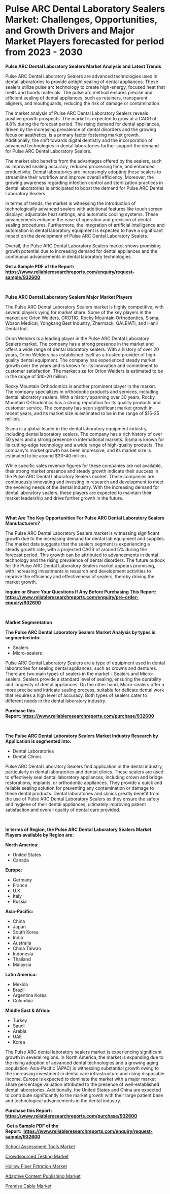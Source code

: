 <p><h1>Pulse ARC Dental Laboratory Sealers Market: Challenges, Opportunities, and Growth Drivers and Major Market Players forecasted for period from 2023 - 2030</h1></p><p><strong>Pulse ARC Dental Laboratory Sealers Market Analysis and Latest Trends</strong></p>
<p><p>Pulse ARC Dental Laboratory Sealers are advanced technologies used in dental laboratories to provide airtight sealing of dental appliances. These sealers utilize pulse arc technology to create high-energy, focused heat that melts and bonds materials. The pulse arc method ensures precise and efficient sealing of dental appliances, such as retainers, transparent aligners, and mouthguards, reducing the risk of damage or contamination.</p><p>The market analysis of Pulse ARC Dental Laboratory Sealers reveals positive growth prospects. The market is expected to grow at a CAGR of 4.8% during the forecast period. The rising demand for dental appliances, driven by the increasing prevalence of dental disorders and the growing focus on aesthetics, is a primary factor fostering market growth. Additionally, the shift towards digital dentistry and the incorporation of advanced technologies in dental laboratories further support the demand for Pulse ARC Dental Laboratory Sealers.</p><p>The market also benefits from the advantages offered by the sealers, such as improved sealing accuracy, reduced processing time, and enhanced productivity. Dental laboratories are increasingly adopting these sealers to streamline their workflow and improve overall efficiency. Moreover, the growing awareness regarding infection control and sterilization practices in dental laboratories is anticipated to boost the demand for Pulse ARC Dental Laboratory Sealers.</p><p>In terms of trends, the market is witnessing the introduction of technologically advanced sealers with additional features like touch screen displays, adjustable heat settings, and automatic cooling systems. These advancements enhance the ease of operation and precision of dental sealing procedures. Furthermore, the integration of artificial intelligence and automation in dental laboratory equipment is expected to have a significant impact on the development of Pulse ARC Dental Laboratory Sealers.</p><p>Overall, the Pulse ARC Dental Laboratory Sealers market shows promising growth potential due to increasing demand for dental appliances and the continuous advancements in dental laboratory technologies.</p></p>
<p><strong>Get a Sample PDF of the Report:&nbsp; <a href="https://www.reliableresearchreports.com/enquiry/request-sample/932600">https://www.reliableresearchreports.com/enquiry/request-sample/932600</a></strong></p>
<p>&nbsp;</p>
<p><strong>Pulse ARC Dental Laboratory Sealers Major Market Players</strong></p>
<p><p>The Pulse ARC Dental Laboratory Sealers market is highly competitive, with several players vying for market share. Some of the key players in the market are Orion Welders, OROTIG, Rocky Mountain Orthodontics, Sisma, Woson Medical, Yongkang Best Industry, Zhermack, GALBIATI, and Hanil Dental Ind.</p><p>Orion Welders is a leading player in the Pulse ARC Dental Laboratory Sealers market. The company has a strong presence in the market and offers a wide range of dental laboratory sealers. With a history of over 20 years, Orion Welders has established itself as a trusted provider of high-quality dental equipment. The company has experienced steady market growth over the years and is known for its innovation and commitment to customer satisfaction. The market size for Orion Welders is estimated to be in the range of $10-20 million.</p><p>Rocky Mountain Orthodontics is another prominent player in the market. The company specializes in orthodontic products and services, including dental laboratory sealers. With a history spanning over 30 years, Rocky Mountain Orthodontics has a strong reputation for its quality products and customer service. The company has seen significant market growth in recent years, and its market size is estimated to be in the range of $15-25 million.</p><p>Sisma is a global leader in the dental laboratory equipment industry, including dental laboratory sealers. The company has a rich history of over 50 years and a strong presence in international markets. Sisma is known for its cutting-edge technology and a wide range of high-quality products. The company's market growth has been impressive, and its market size is estimated to be around $30-40 million.</p><p>While specific sales revenue figures for these companies are not available, their strong market presence and steady growth indicate their success in the Pulse ARC Dental Laboratory Sealers market. These companies are continuously innovating and investing in research and development to meet the evolving needs of the dental industry. With the increasing demand for dental laboratory sealers, these players are expected to maintain their market leadership and drive further growth in the future.</p></p>
<p>&nbsp;</p>
<p><strong>What Are The Key Opportunities For Pulse ARC Dental Laboratory Sealers Manufacturers?</strong></p>
<p><p>The Pulse ARC Dental Laboratory Sealers market is witnessing significant growth due to the increasing demand for dental lab equipment and supplies. The market data suggests that the sealers segment is experiencing a steady growth rate, with a projected CAGR of around 5% during the forecast period. This growth can be attributed to advancements in dental technology and the rising prevalence of dental disorders. The future outlook for the Pulse ARC Dental Laboratory Sealers market appears promising, with increasing investments in research and development activities to improve the efficiency and effectiveness of sealers, thereby driving the market growth.</p></p>
<p><strong>Inquire or Share Your Questions If Any Before Purchasing This Report: <a href="https://www.reliableresearchreports.com/enquiry/pre-order-enquiry/932600">https://www.reliableresearchreports.com/enquiry/pre-order-enquiry/932600</a></strong></p>
<p>&nbsp;</p>
<p><strong>Market Segmentation</strong></p>
<p><strong>The Pulse ARC Dental Laboratory Sealers Market Analysis by types is segmented into:</strong></p>
<p><ul><li>Sealers</li><li>Micro-sealers</li></ul></p>
<p><p>Pulse ARC Dental Laboratory Sealers are a type of equipment used in dental laboratories for sealing dental appliances, such as crowns and dentures. There are two main types of sealers in the market - Sealers and Micro-sealers. Sealers provide a standard level of sealing, ensuring the durability and longevity of dental appliances. On the other hand, Micro-sealers offer a more precise and intricate sealing process, suitable for delicate dental work that requires a high level of accuracy. Both types of sealers cater to different needs in the dental laboratory industry.</p></p>
<p><strong>Purchase this Report:&nbsp;<a href="https://www.reliableresearchreports.com/purchase/932600">https://www.reliableresearchreports.com/purchase/932600</a></strong></p>
<p>&nbsp;</p>
<p><strong>The Pulse ARC Dental Laboratory Sealers Market Industry Research by Application is segmented into:</strong></p>
<p><ul><li>Dental Laboratories</li><li>Dental Clinics</li></ul></p>
<p><p>Pulse ARC Dental Laboratory Sealers find application in the dental industry, particularly in dental laboratories and dental clinics. These sealers are used to effectively seal dental laboratory appliances, including crown and bridge restorations, implants, or orthodontic appliances. They provide a quick and reliable sealing solution for preventing any contamination or damage to these dental products. Dental laboratories and clinics greatly benefit from the use of Pulse ARC Dental Laboratory Sealers as they ensure the safety and hygiene of their dental appliances, ultimately improving patient satisfaction and overall quality of dental care provided.</p></p>
<p>&nbsp;</p>
<p><strong>In terms of Region, the Pulse ARC Dental Laboratory Sealers Market Players available by Region are:</strong></p>
<p>
    <p> <strong> North America: </strong>
        <ul>
            <li>United States</li>
            <li>Canada</li>
        </ul>
        </p> 
    <p> <strong> Europe: </strong>
        <ul>
            <li>Germany</li>
            <li>France</li>
            <li>U.K.</li>
            <li>Italy</li>
            <li>Russia</li>
        </ul>
        </p> 
    <p> <strong> Asia-Pacific: </strong>
        <ul>
            <li>China</li>
            <li>Japan</li>
            <li>South Korea</li>
            <li>India</li>
            <li>Australia</li>
            <li>China Taiwan</li>
            <li>Indonesia</li>
            <li>Thailand</li>
            <li>Malaysia</li>
        </ul>
        </p> 
    <p> <strong> Latin America: </strong>
        <ul>
            <li>Mexico</li>
            <li>Brazil</li>
            <li>Argentina Korea</li>
            <li>Colombia</li>
        </ul>
        </p> 
    <p> <strong> Middle East & Africa: </strong>
        <ul>
            <li>Turkey</li>
            <li>Saudi</li>
            <li>Arabia</li>
            <li>UAE</li>
            <li>Korea</li>
        </ul>
    </p>
    </p>
<p><p>The Pulse ARC dental laboratory sealers market is experiencing significant growth in several regions. In North America, the market is expanding due to the rising adoption of advanced dental technologies and a growing aging population. Asia-Pacific (APAC) is witnessing substantial growth owing to the increasing investment in dental care infrastructure and rising disposable income. Europe is expected to dominate the market with a major market share percentage valuation attributed to the presence of well-established dental laboratories. Additionally, the United States and China are expected to contribute significantly to the market growth with their large patient base and technological advancements in the dental industry.</p></p>
<p><strong>Purchase this Report: <a href="https://www.reliableresearchreports.com/purchase/932600">https://www.reliableresearchreports.com/purchase/932600</a></strong></p>
<p>&nbsp;<strong>Get a Sample PDF of the Report:&nbsp;&nbsp;<a href="https://www.reliableresearchreports.com/enquiry/request-sample/932600">https://www.reliableresearchreports.com/enquiry/request-sample/932600</a></strong></p>
<p><strong></strong></p>
<p><p><a href="https://issuu.com/reportprime-2/docs/school-assessment-tools-market-size-2030.pptx?fr=xKAE9_zU1NQ">School Assessment Tools Market</a></p><p><a href="https://medium.com/@carolclarkson766/crowdsourced-testing-market-size-growth-forecast-2023-2030-a90f79b3507d">Crowdsourced Testing Market</a></p><p><a href="https://www.reportprime.com/hollow-fiber-filtration-r11148">Hollow Fiber Filtration Market</a></p><p><a href="https://issuu.com/reportprime-2/docs/adaptive-content-publishing-market-size-2030.pptx?fr=xKAE9_zU1NQ">Adaptive Content Publishing Market</a></p><p><a href="https://www.reportprime.com/premise-cable-r1247">Premise Cable Market</a></p></p>